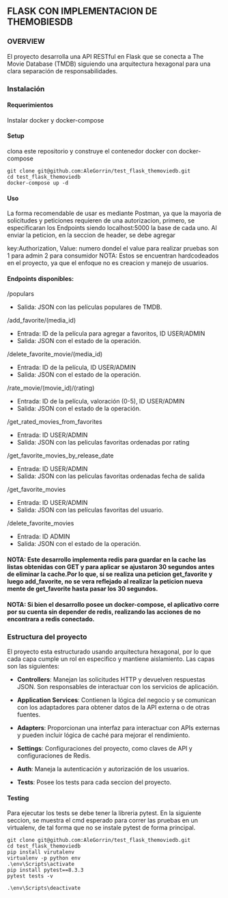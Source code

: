 ## FLASK CON IMPLEMENTACION DE THEMOBIESDB

### OVERVIEW
El proyecto desarrolla una API RESTful en Flask que se conecta a The Movie Database (TMDB) siguiendo una arquitectura hexagonal para una clara separación de responsabilidades.

### Instalación
#### Requerimientos
Instalar docker y docker-compose

#### Setup
clona este repositorio y construye el contenedor docker con docker-compose

    git clone git@github.com:AleGorrin/test_flask_themoviedb.git
    cd test_flask_themoviedb
    docker-compose up -d

#### Uso 

La forma recomendable de usar es mediante Postman, ya que la mayoria de solicitudes y peticiones requieren de una autorizacion, primero, se especificaran los Endpoints siendo localhost:5000 la base de cada uno.
Al enviar la peticion, en la seccion de header, se debe agregar 

key:Authorization, Value: numero
dondel el value para realizar pruebas son 
1 para admin
2 para consumidor
NOTA: Estos se encuentran hardcodeados en el proyecto, ya que el enfoque no es creacion y manejo de usuarios. 

#### Endpoints disponibles:

/populars
- Salida: JSON con las películas populares de TMDB.

/add_favorite/(media_id)
- Entrada: ID de la película para agregar a favoritos, ID USER/ADMIN
- Salida: JSON con el estado de la operación.

/delete_favorite_movie/(media_id)
- Entrada: ID de la película, ID USER/ADMIN
- Salida: JSON con el estado de la operación.

/rate_movie/(movie_id)/(rating)
- Entrada: ID de la película, valoración (0-5), ID USER/ADMIN
- Salida: JSON con el estado de la operación.

/get_rated_movies_from_favorites
- Entrada: ID USER/ADMIN
- Salida: JSON con las peliculas favoritas ordenadas por rating

/get_favorite_movies_by_release_date
- Entrada: ID USER/ADMIN
- Salida: JSON con las peliculas favoritas ordenadas fecha de salida

/get_favorite_movies
- Entrada: ID USER/ADMIN
- Salida: JSON con las películas favoritas del usuario.

/delete_favorite_movies
- Entrada: ID ADMIN
- Salida: JSON con el estado de la operación.

#### NOTA: Este desarrollo implementa redis para guardar en la cache las listas obtenidas con GET y para aplicar se ajustaron 30 segundos antes de eliminar la cache.Por lo que, si se realiza una peticion get_favorite y luego add_favorite, no se vera reflejado al realizar la peticion nueva mente de get_favorite hasta pasar los 30 segundos.
#### NOTA: Si bien el desarrollo posee un docker-compose, el aplicativo corre por su cuenta sin depender de redis, realizando las acciones de no encontrara a redis conectado.

### Estructura del proyecto
El proyecto esta estructurado usando arquitectura hexagonal, por lo que cada capa cumple un rol en especifico y mantiene aislamiento. Las capas son las siguientes:

- **Controllers**: Manejan las solicitudes HTTP y devuelven respuestas JSON. Son responsables de interactuar con los servicios de aplicación.
  
- **Application Services**: Contienen la lógica del negocio y se comunican con los adaptadores para obtener datos de la API externa o de otras fuentes.

- **Adapters**: Proporcionan una interfaz para interactuar con APIs externas y pueden incluir lógica de caché para mejorar el rendimiento.

- **Settings**: Configuraciones del proyecto, como claves de API y configuraciones de Redis.

- **Auth**: Maneja la autenticación y autorización de los usuarios.
- **Tests**: Posee los tests para cada seccion del proyecto.

#### Testing
Para ejecutar los tests se debe tener la libreria pytest. En la siguiente seccion, se muestra el cmd esperado para correr las pruebas en un virtualenv, de tal forma que no se instale pytest de forma principal.

    git clone git@github.com:AleGorrin/test_flask_themoviedb.git
    cd test_flask_themoviedb
    pip install virutalenv 
    virtualenv -p python env
    .\env\Scripts\activate
    pip install pytest==8.3.3
    pytest tests -v

    .\env\Scripts\deactivate
